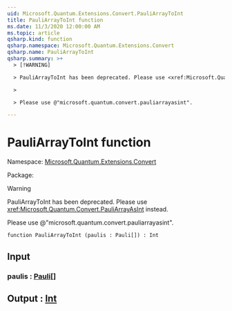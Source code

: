 ```yaml
---
uid: Microsoft.Quantum.Extensions.Convert.PauliArrayToInt
title: PauliArrayToInt function
ms.date: 11/3/2020 12:00:00 AM
ms.topic: article
qsharp.kind: function
qsharp.namespace: Microsoft.Quantum.Extensions.Convert
qsharp.name: PauliArrayToInt
qsharp.summary: >+
  > [!WARNING]

  > PauliArrayToInt has been deprecated. Please use <xref:Microsoft.Quantum.Convert.PauliArrayAsInt> instead.

  >

  > Please use @"microsoft.quantum.convert.pauliarrayasint".

---
```


# PauliArrayToInt function

Namespace: [Microsoft.Quantum.Extensions.Convert](xref:Microsoft.Quantum.Extensions.Convert)

Package: [](https://nuget.org/packages/)


> [!WARNING]
> PauliArrayToInt has been deprecated. Please use <xref:Microsoft.Quantum.Convert.PauliArrayAsInt> instead.
>
> Please use @"microsoft.quantum.convert.pauliarrayasint".



```qsharp
function PauliArrayToInt (paulis : Pauli[]) : Int
```


## Input

### paulis : [Pauli](xref:microsoft.quantum.lang-ref.pauli)[]





## Output : [Int](xref:microsoft.quantum.lang-ref.int)

